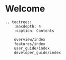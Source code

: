 # Welcome 
```eval_rst
.. toctree::
    :maxdepth: 4
    :caption: Contents

    overview/index
    features/index
    user_guide/index
    developer_guide/index
```